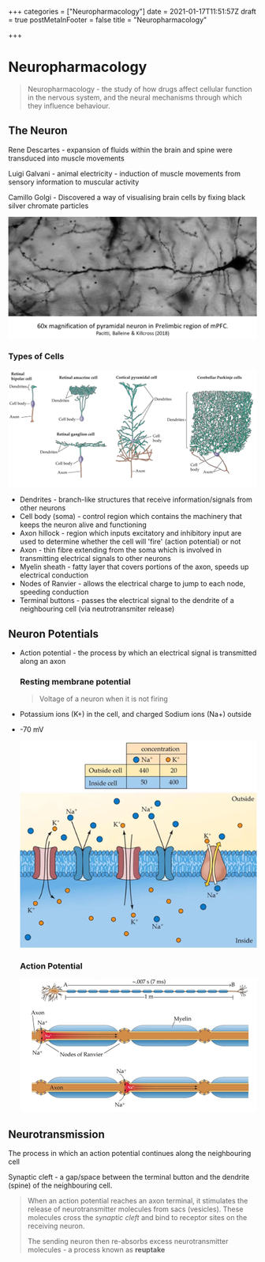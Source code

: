 +++
categories = ["Neuropharmacology"]
date = 2021-01-17T11:51:57Z
draft = true
postMetaInFooter = false
title = "Neuropharmacology"

+++
# Neuropharmacology

> Neuropharmacology - the study of how drugs affect cellular function in the nervous system, and the neural mechanisms through which they influence behaviour.

## The Neuron

Rene Descartes - expansion of fluids within the brain and spine were transduced into muscle movements

Luigi Galvani - animal electricity - induction of muscle movements from sensory information to muscular activity

Camillo Golgi - Discovered a way of visualising brain cells by fixing black silver chromate particles

![](/uploads/snipaste_2021-01-17_22-56-59.png)

### Types of Cells

![](/uploads/snipaste_2021-01-17_22-57-29.png)

* Dendrites - branch-like structures that receive information/signals from other neurons
* Cell body (soma) - control region which contains the machinery that keeps the neuron alive and functioning
* Axon hillock - region which inputs excitatory and inhibitory input are used to determine whether the cell will 'fire' (action potential) or not
* Axon - thin fibre extending from the soma which is involved in transmitting electrical signals to other neurons
* Myelin sheath - fatty layer that covers portions of the axon, speeds up electrical conduction
* Nodes of Ranvier - allows the electrical charge to jump to each node, speeding conduction
* Terminal buttons - passes the electrical signal to the dendrite of a neighbouring cell (via neutrotransmiter release)

## Neuron Potentials

* Action potential - the process by which an electrical signal is transmitted along an axon

  ### Resting membrane potential

  > Voltage of a neuron when it is not firing
* Potassium ions (K+) in the cell, and charged Sodium ions (Na+) outside
* -70 mV

  ![](/uploads/snipaste_2021-01-17_23-02-18.png)

  ### Action Potential

  ![](/uploads/snipaste_2021-01-17_23-04-40.png)

## Neurotransmission

The process in which an action potential continues along the neighbouring cell

Synaptic cleft - a gap/space between the terminal button and the dendrite (spine) of the neighbouring cell.

> When an action potential reaches an axon terminal, it stimulates the release of neurotransmitter molecules from sacs (vesicles). These molecules cross the _synaptic cleft_ and bind to receptor sites on the receiving neuron.
>
> The sending neuron then re-absorbs excess neurotransmitter molecules - a process known as **reuptake**